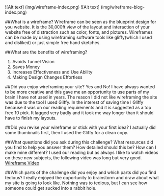 ![Alt text] (img/wireframe-index.png)
![Alt text] (img/wireframe-blog-index.png)

##What is a wireframe?
Wireframe can be seen as the blueprint design for you website. It is the 30,000ft view of the layout and interaction of your website free of distraction such as color, fonts, and pictures. Wireframes can be made by using wireframing software tools like gliffy(which I used and disliked) or just simple free hand sketches.

##What are the benefits of wireframing?
1. Avoids Tunnel Vision
2. Saves Money
3. Increases Effectiveness and Use Ability
4. Making Design Changes Effortless

##Did you enjoy wireframing your site?
Yes and No! I have always wanted to be more creative and this gave me an opportunity to use parts of my brain I have not used in years.  The reason I did not like wireframing the site was due to the tool I used Gilffy. In the interest of saving time I Gliffy because it was on our reading requirements and it is suggested as a top free 10 pick. It lagged very badly and it took me way longer than it should have to finish my layouts.

##Did you revise your wireframe or stick with your first idea?
I actually did some thumbnails first, then I used the Gliffy for a clean copy.

##What questions did you ask during this challenge? What resources did you find to help you answer them?
How detailed should this be? How can I make mine different?  I used our reading but as always I like to watch videos on these new subjects, the following video was long but very good.
[Wireframe Video](https://www.youtube.com/watch?v=i4Zg6_yKOh8)

##Which parts of the challenge did you enjoy and which parts did you find tedious?
I really enjoyed the opportunity to brainstorm and draw about what my site is going to look like. Nothing was to tedious, but I can see how someone could get sucked into a rabbit hole.